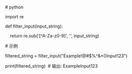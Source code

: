 \# python

import re

def filter_input(input_string):

    return re.sub('[^A-Za-z0-9]', '', input_string)

\# 示例

filtered_string = filter_input("Example!@#$%^&*()Input123")

print(filtered_string)  # 输出: ExampleInput123

